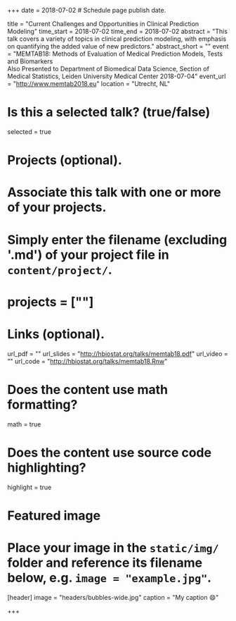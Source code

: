 +++
date = 2018-07-02  # Schedule page publish date.

title = "Current Challenges and Opportunities in Clinical Prediction Modeling"
time_start = 2018-07-02
time_end   = 2018-07-02
abstract = "This talk covers a variety of topics in clinical prediction modeling, with emphasis on quantifying the added value of new predictors."
abstract_short = ""
event = "MEMTAB18: Methods of Evaluation of Medical Prediction Models, Tests and Biomarkers<br>Also Presented to Department of Biomedical Data Science, Section of Medical Statistics, Leiden University Medical Center 2018-07-04"
event_url = "http://www.memtab2018.eu"
location = "Utrecht, NL"

# Is this a selected talk? (true/false)
selected = true

# Projects (optional).
#   Associate this talk with one or more of your projects.
#   Simply enter the filename (excluding '.md') of your project file in `content/project/`.
# projects = [""]

# Links (optional).
url_pdf = ""
url_slides = "http://hbiostat.org/talks/memtab18.pdf"
url_video = ""
url_code = "http://hbiostat.org/talks/memtab18.Rnw"

# Does the content use math formatting?
math = true

# Does the content use source code highlighting?
highlight = true

# Featured image
# Place your image in the `static/img/` folder and reference its filename below, e.g. `image = "example.jpg"`.
[header]
image = "headers/bubbles-wide.jpg"
caption = "My caption :smile:"

+++
